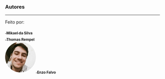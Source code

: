  ### Autores
---

Feito por:


  
<a href="https://github.com/MikaeldaSilvaS">
 <img style="border-radius: 50%;" src="https://github.com/enzofalvo/projeto-3/blob/master/readme/fotos/m.jpeg" width="100px;" alt=""/>
 <sub><b>Mikael da Silva</b></sub></a>
<br/>


<a href="https://github.com/ThomasRempel">
 <img style="border-radius: 50%;" src="https://github.com/enzofalvo/projeto-3/blob/master/readme/fotos/t.jpeg" width="100px;" alt=""/>
 <sub><b>Thomas Rempel</b></sub></a>
<br/>

<a href="https://github.com/enzofalvo">
 <img style="border-radius: 50%;" src="https://github.com/enzofalvo/login-and-register-page/blob/master/readme/pic/fotoPerfil.jpg" width="100px;" alt=""/>
 <sub><b>Enzo Falvo</b></sub></a>
<br/>

